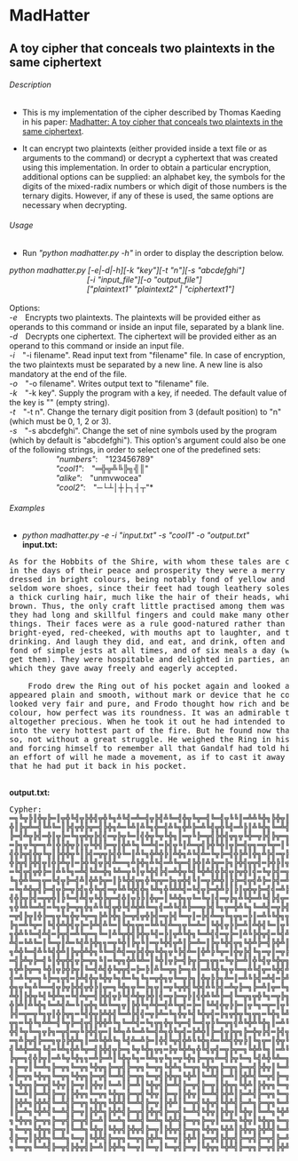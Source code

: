 # MadHatter
## A toy cipher that conceals two plaintexts in the same ciphertext



###### Description

*  This is my implementation of the cipher described by Thomas Kaeding in his
paper: [Madhatter: A toy cipher that conceals two plaintexts in the same
ciphertext](https://eprint.iacr.org/2020/301.pdf).

* It can encrypt two plaintexts (either provided inside a text file or as arguments to the command) or decrypt a cyphertext that was created using this implementation. In order to obtain a particular encryption, additional options can be supplied: an alphabet key, the symbols for the digits of the mixed-radix numbers or which digit of those numbers is the ternary digits. However, if any of these is used, the same options are necessary when decrypting.



###### Usage

*  Run *"python madhatter.py -h"* in order to display the description below.

*python madhatter.py [-e|-d|-h][-k "key"][-t "n"][-s "abcdefghi"]\
&emsp;&emsp;&emsp;&emsp;&emsp;&emsp;&emsp;&emsp;&emsp;&emsp;[-i "input_file"][-o "output_file"]\
&emsp;&emsp;&emsp;&emsp;&emsp;&emsp;&emsp;&emsp;&emsp;&emsp;["plaintext1" "plaintext2" | "ciphertext1"]*\
\
	Options:\
		*-e*&emsp;Encrypts two plaintexts. The plaintexts will be provided either as operands to this command or inside an input file, separated by a blank line.\
		*-d*&emsp;Decrypts one ciphertext. The ciphertext will be provided either as an operand to this command or inside an input file.\
		*-i*&emsp;"-i filename". Read input text from "filename" file. In case of encryption, the two plaintexts must be separated by a new line. A new line is also mandatory at the end of the file.\
		*-o*&emsp;"-o filename". Writes output text to "filename" file.\
		*-k*&emsp;"-k key". Supply the program with a key, if needed. The default value of the key is "" (empty string).\
		*-t*&emsp;"-t n". Change the ternary digit position from 3 (default position) to "n" (which must be 0, 1, 2 or 3).\
		*-s*&emsp;"-s abcdefghi". Change the set of nine symbols used by the program (which by default is "abcdefghi"). This option's argument could also be one of the following strings, in order to select one of the predefined sets:\
&emsp;&emsp;&emsp;&emsp;&emsp;&emsp;*"numbers"*:&emsp;"123456789"\
&emsp;&emsp;&emsp;&emsp;&emsp;&emsp;*"cool1"*:&emsp;"═╬╦╩╚╠╗╣║"\
&emsp;&emsp;&emsp;&emsp;&emsp;&emsp;*"alike"*:&emsp;"unmvwocea"\
&emsp;&emsp;&emsp;&emsp;&emsp;&emsp;*"cool2"*:&emsp;"─└┴│┼├┐┤┬"*



###### Examples

* *python madhatter.py -e -i "input.txt" -s "cool1" -o "output.txt"*
\
**input.txt:**
<pre>As for the Hobbits of the Shire, with whom these tales are concerned,
in the days of their peace and prosperity they were a merry folk. They
dressed in bright colours, being notably fond of yellow and green; but they
seldom wore shoes, since their feet had tough leathery soles and were clad in
a thick curling hair, much like the hair of their heads, which was commonly
brown. Thus, the only craft little practised among them was shoe-making; but
they had long and skillful fingers and could make many other useful and comely
things. Their faces were as a rule good-natured rather than beautiful, broad,
bright-eyed, red-cheeked, with mouths apt to laughter, and to eating and
drinking. And laugh they did, and eat, and drink, often and heartily, being
fond of simple jests at all times, and of six meals a day (when they could
get them). They were hospitable and delighted in parties, and in presents,
which they gave away freely and eagerly accepted.

    Frodo drew the Ring out of his pocket again and looked at it. It now
appeared plain and smooth, without mark or device that he could see. The gold
looked very fair and pure, and Frodo thought how rich and beautiful was its
colour, how perfect was its roundness. It was an admirable thing and
altogether precious. When he took it out he had intended to fling it from him
into the very hottest part of the fire. But he found now that he could not do
so, not without a great struggle. He weighed the Ring in his hand, hesitating,
and forcing himself to remember all that Gandalf had told him; and then with
an effort of will he made a movement, as if to cast it away - but he found
that he had put it back in his pocket.</pre>
\
**output.txt:**
<pre>Cypher:
═╗╚╦╠║╬╦╠═║╦╬╚╣╦╠╬╣╦╬╚╗╩╚╣═╩═╣╦╠╣╩╚═╣╬╦╚╦═╣╚═╣╦╚╚║═╩╩╚╬╗╠╬╦║╦╬╚╣╠═║╦╗╬╚╩╣═╩╚╠═╣╦
╬║╠╦╩═╣╚╩╚═║╠╣╦╬╠╦═╣╠╬╗╩═╚╩║╩╚╗╬═╣╩╚╗╬╩╠═╩╚╣╦╬╚╣═╩╠║╩╚╬╗╚═╩╣═╦╠╣╠╬╦║═╠╣╦╩╗╬╚╚═╗╦
╠═╣╩╦╠╣═╬║╦╠═╚╗╦╬╦╠╣╣═╦╠╦╚═║╣╬╦╚╦╚╬╗║═╦╚╠═╦╣╠╬╣╦╗╦╚╬═╦╠╣╠╦═╗╚╩═║╬╗╦╚╬╩╚╗╚╣═╩═╣╦╠
═╠╗╦╚╦═╗╩║╬╠╬╦╠║╦╚╬╣╠═╦║╬╩╚╗╚═╩╣═╠╣╦╚║╩═╦╣╠╬╚╬║╦╠═╣╦╗═╦╚╦═║╚╣╦╠═╦╚═╗╗╬╦╚╦═╗╠╚╬║╦
╣╬╠╦╣╬╦╚╦║╠╬╬╦╚║╠╣═╦╦╠╣╬╚═║╩╚╗╬╩╬╠║╩╬╗╩╚╣╩═╚╦╠═╣╬╠╩║╬╗╩╠╣═╦╠╦╬╣╠═╦╠╣╗═╦╚╩═║╠═╣╦╠
╬╠╦╣╠╬╣╦║╬╠╩╦║═╠╬╚╣╦╠╣╩══╗╩╠╬╗╩╚╣═╩╚╦═╣╠╬║╩╠╦═╠╗╠╬╣╦╦╣═╠╬╠║╦╦║╬╠╠═╣╦╠═╗╦╩╚║═╬╗╦╚
═╚╣╦╣╦╬╠═║╩╚╚╗═╩╣╚╩═╬╗╚╩═╦╚║╦╚╬╣╠╣═╩╬╦╚╣╚╬╩╣╬╠╣╦╠╦╬║╣═╚╦╠╣═╦═║╩╚╬╦╚╗╚═╩╗╬╚╗╦╬╣╚╦
╚╗╬╩╚═╗╦═╚╣╦╠═╣╩║╬╩╠╦═║╠╚╬╣╦╗╬╚╦╦═╠╗╦╬╣╚║═╦╠╩╬║╠╠═╣╦╣╩╠═╠╣═╩╦╚╬╣╬╠╩╗╦═╗╚╬╦╚╗╠═╦╗
═╚╗╩╬╦╣╠═╣╦╠═╦╠╣╗╬╚╦╣═╦╚╩╚╬╣╬╗╚╩╗╬╚╩╩╣═╚╣╦╠═╬╩╠║╠║╦╬╦╠═╣╣═╩╠╠╗╦═╬╚╦╣╠═║╩╩╗╬╠╚╬╣╦
╣╬╠╦╠╣═╦╦╬║╠╚═╣╩╣╦╚╬╠╦═╣╬║╦╠╠║╬╦═║╚╩╬╗╦╚═╚╦║╣═╦╠╗╩╚╬═╩╚╣╠╣╦═╩╚═║╣╬╦╠╠║╦═╠╣═╦╠═╣╦
╗╬╚╩╚═╩╣═╚╗╦╠═╦╗╬╗╩╚╚╣╦╬╚╣╩╬╩╚═╗╣═╩╚╣╩╠══╦╠╣╚╗╦═╬╩╚╗╚═╩╣═╦╠╣╬╠╣╦╩║╠╬╦╠╬║╚╣╬╦═╩╠╣
═╦╣╠╦║╬╠═╗╦╚╗╬╦╚╦═╗╠╩╠╬╗╠═╦╣╦╬╠╣═╦╠╣╚═╦║═╠╣╩═╦╚╗╦╗═╠║═╩╚╚╬╗╦╦═╚╗╬╗╩╚╣═╩╚╩═║╚═║╦╚
╠╗═╩╚╦═║╚╣╬╩╬╣╦╠═╠╩╣╩╚═║╚╬╗╦╗═╚╩╚╣╩═╗╦╚═╩═║╚╬╣╦╠╠═╩║╩╬╣╚═║╦╚╣═╩╚╠═╣╩╚═║╩╩╠╗═╦╠═╣
╗╬╩╚╚═╣╩╣═╠╦╣═╩╚╦═╗╚═║╩╚╦╬╣╠╬╦╚╣═╠║╦╩╚╬╗╚═╩╣╣═╦╠═║╩╚╠╬╦╣═╚╣╩═╣╦╠═╚╗╦╗═╦╠╠╬║╦╬╗╠╩
╩╣═╚╩╚═║╚═╦║╩═╚╣╩╠╬╗╗═╦╚╬║╠╦╚║═╦╚╬╣╦╩║╠═╩═║╠╦╚╬╣╦╗╚╬╩╠═╣╠╬╩║╣═╦╚╠╬╣╦╣╬╦╚╩╬╗╠╬╗╦╚
╗╩╬╚═╣╩╚╚╣╬╩║╠╦╬╩╬╗╚╚═╣╩╣═╦╠╣╬╦╚╬╗╦╚╠╣╩═║╬╩╠╚╦═║╬╦╠╣╚╗═╦║═╦╠╚╬╗╩═╣╠╩║═╩╚╩╬╗╚╬╗╩╚
═╣╠╩╦╠═╣╚║╬╦╬╣╦╠═╦╗╚║═╚╦╗╬╩╚╩═║╚╬║╦╠═╣╠╦╠═╗╦╗═╚╦╠═╩║╬╚╣╦╚╬╦╗╚═╗╩╗╩╚╬╣═╩╚╦═╣╠═╩╠║
╗╬╩╠╦═╗╚╬║╦╠╬╠╦║╚═╣╩╣╬╚╦╦╣═╠═╠║╩╚═╦╗╠═╗╩║═╩╚╬╚╗╦╚═╗╩╚╣╦═╚╬╣╩╚╬╩╗╚╬╗╩╣═╩╚╣╦╠═╩╠╬║
╣═╩╚╦═╗╚╠═╗╦╣═╠╩╣╬╦╚╬╦╚╗╩═╚╗╚╗═╦╬╗╦╚═╦╠╗║╬╦╠╠╗╩═║═╩╚╠╣═╩╣═╠╩╦═╠║╩╬╚╣╩╣═╠═║╦╠╩═║╚
╬╗╦╚╗╩╚══╣╦╠╦╠╬╣╦╬╠║╦═╗╚╬╗╦╚═╠╗╦║═╦╚╦╬╣╚╬╣╩╚╠╣═╩╦╠═╗╠═╩║╦═╚╗╩╠═╗╠═╦╣╩═║╠╦╚═╗╚╗╦╬
╩╬║╠╬╦╚╣╚╬╩╗═╚╣╩╦═╣╠╬╣╦╠╚╣╩╬╦╠╬║╣═╦╠═╦╠║╣╬╩╚╩╠═╣╚═╦╗╦╬╚╗═╦╠╗╚═╦║╬╚╣╦═║╠╩╠═╣╦╠╣═╩
╬╠╩║╩╚╬╗╚═╩╣╩═╚║╦╬╗╚╩╚═╗╦║╠╬╚╗╩╬═╣╩╚╦╣═╠═║╚╩╣╬╦╠╠═║╦╚╗═╦═║╦╚╦╣╠═╬║╦╠╩╗╠╬═╦╣╠╬╣╦╠
╠╣═╦═╦╚╗╦║╬╠╦╗═╚╣╬╦╠╩╬╣╚═╩╠╣╣═╦╠╩═╚╗╬╦╚╣╚╬╦╣═╠╗╦╬╦╚╗╦╗═╚╬╗╚╩╩╬╣╚╬╦╠╣═╠╣╦╗═╦╠╠╬╣╦
╦╗═╚╬╚╗╩╩═╣╚╦╠═╣╦╣╠╬╬╩╚╗╚═╩╣═╚╗╦╗╬╦╚╦═╣╚═╣╦╠╚═╦╗╣╩╚╬╩╚╬╗║═╩╚╦═║╠╬╩╚╣╠═╩╣═╣╦╚╬╣╠╦
╬╣╚╦╚═╗╦╠╗═╦╣═╦╚╠╬╣╦═║╚╩╗╩╚═╩╚═╣╩╗╬╚╦╣═╠╩╬║╠═╣╦╠╦╗╠═╬╦╠╣═╠╣╦═╗╦╠═╦╚║╩╣╚═╠═╣╦╣╦═╠
═╗╩╠╦╣╠══╗╦╠╠╬╩╗║═╩╚╬╩╚╗╚╣╩═╩╠═║╬╣╚╦╣╬╩╚╚╬╗╩═╚╩╣╬╦╠║╚╗╦═║╬╦╚╩╚╬╗╗╬╩╚╬╦╚╣╣╩╠══╦╚╗
╣╚╩╬═╩╗╚╣═╚╩╗╬╩╚╦═╣╠╬╣╦╠═╗╚╦╚╬╗╦╗═╠╦╚╬╩╗╬╚╣╦╣═╦╠╦═╗╚╬╩╚╗║═╩╚╦╬╗╚═╗╩╚╦═╗╚╬╦╚╗═╠╗╦
╠╦═╗╣╬╠╦║═╩╚╦╚╬╗╗═╩╠═╩║╚╬╦╚╗═╚╩╗╦╚╗═╦╚╬╗╠═╦╗╩═╣╠╦╚═╗╚╣╩╬╚╩═╗╚═╣╩╬╚╩╗╩╚╣══╣╦╠║╬╩╠
╗╠═╦║╚═╩╗╠═╦╗╚═╦╗╚╬╦╗╠═╦╣╠═╦╗╚═╦╗╚╬╩╗╚═╦╗╚╬╦╗╠═╦╗╠═╦╣╠╬╦║╚═╩╗╚╬╦╗╠═╩╣╚╬╦║╠═╦╗╚╬╩
╣╠═╦╗╚╬╦╗╚═╦╗╚╬╦╗╠═╦╣╚═╩╣╠═╦╗╚═╦╣╠╬╦╗╚╬╩║╚═╩╣╠═╩║╠╬╩╣╚═╦╣╠═╦║╚═╩╗╚╬╦╗╚═╩║╠═╦╣╚╬╦
╗╚╬╦╗╠═╦╣╚╬╦║╠═╦║╠╬╦║╚═╩║╠═╩║╚╬╦╣╠═╩╣╠═╦╣╠═╦║╠╬╦╗╚╬╩║╠╬╦╗╚═╦╗╚╬╩╗╚═╦╣╠═╩╣╠═╩╗╚╬╩
║╚═╩║╠═╩╣╠═╦║╠╬╦╗╚═╦╗╚╬╦╗╠═╦╣╚╬╦║╠═╦║╠╬╦║╚═╩╣╠╬╩║╠═╩╣╠═╦╗╚═╦╣╠═╩║╠╬╦╗╚═╦╗╠═╦╗╚═╦
║╠╬╩╗╠╬╩╣╚═╩╣╠═╦╗╚╬╦╗╚╬╩╣╚═╩╣╠═╦║╠╬╩║╚═╦╣╚╬╦╣╚╬╩╣╠═╩╗╠═╦╗╚═╩╣╠═╦╗╚╬╩╗╚╬╩╣╚═╩╣╠═╦
║╠═╩╗╚╬╩╣╚═╩╣╠═╦║╠╬╩╗╠╬╩╣╠═╦╣╠╬╦╣╠═╦╣╚═╩╣╚╬╦║╠╬╦║╚╬╦║╚═╩╗╚╬╩╗╚═╦╣╚═╦╣╠═╩╣╠═╦╗╚═╦
╗╚╬╦╗╠═╦╗╠═╦╣╠═╦╣╠═╩║╚═╩╗╚═╩╣╚═╩╗╚╬╩╣╠═╦╗╠═╦║╚═╩╗╚╬╦║╚╬╦╗╚═╦╣╠╬╦╗╚╬╩║╚═╩╣╠═╦║╠╬╦
╗╚═╦╗╚╬╦╗╠═╦║╚═╩╗╚╬╦║╚╬╦╣╠╬╦╣╠═╦║╠╬╦╣╠═╦╗╚╬╦╗╚╬╩║╠╬╦╗╠╬╩╣╚═╩║╚═╩║╚═╦╣╚═╩╗╚╬╩╣╚═╩
╣╠═╦║╠╬╩╗╚═╩╗╚═╦║╚╬╩╣╠═╦╗╚═╦╗╠╬╩╗╚═╦║╠╬╩║╠═╦╣╠╬╦╣╠═╦╣╠═╦╣╠═╩║╠╬╩╗╚═╦╗╚╬╦╗╠═╦╣╠═╦
╗╚═╦╗╚═╩╣╠═╦╣╠╬╦╣╠═╩║╠╬╩╗╚═╦║╚═╦║╚═╦╣╠═╦║╚╬╦╗╚╬╩╣╠═╦╗╠═╦╣╠╬╩╣╠╬╩</pre>
